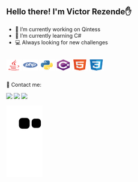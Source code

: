 ## Hello there! I'm Victor Rezende✋

  - 🔭 I’m currently working on Qintess
  - 🌱 I’m currently learning C#
  - 💻 Always looking for new challenges
 <!--
 <div align"">
  <a href="https://github.com/victorrezennde"> </a>
  <img height="250em" src="https://github-readme-stats.vercel.app/api?username=victorrezennde&show_icons=true&theme=radical&include_all_commits=true&count_private=true"/>
 <img height="180em" src="https://github-readme-stats.vercel.app/api/top-langs/?username=victorrezennde&layout=compact&langs_count=7&theme=radical"/>
</div> !-->
  
<div style="display: inline_block"><br>
  <img align="center" alt="victor-Ts" height="30" width="40" src="https://raw.githubusercontent.com/devicons/devicon/master/icons/java/java-plain.svg">
  <img align="center" alt="victor-Ts" height="30" width="40" src="https://raw.githubusercontent.com/devicons/devicon/master/icons/php/php-plain.svg">
  <img align="center" alt="victor-Python" height="30" width="40" src="https://raw.githubusercontent.com/devicons/devicon/master/icons/python/python-original.svg">
  <img align="center" alt="victor-Csharp" height="30" width="40" src="https://raw.githubusercontent.com/devicons/devicon/master/icons/csharp/csharp-original.svg">
  <img align="center" alt="victor-HTML" height="30" width="40" src="https://raw.githubusercontent.com/devicons/devicon/master/icons/html5/html5-original.svg">
  <img align="center" alt="victor-CSS" height="30" width="40" src="https://raw.githubusercontent.com/devicons/devicon/master/icons/css3/css3-original.svg">
</div>
  
  ##
  
📱 Contact me:
<div> 
   <a href="https://www.linkedin.com/in/victor-rezende-carboni-723a78199/" target="_blank"><img src="https://img.shields.io/badge/-LinkedIn-%230077B5?style=for-the-badge&logo=linkedin&logoColor=white" target="_blank"></a> 
   <a href="https://api.whatsapp.com/send?phone=+551199868-9693" target="_blank"><img src="https://img.shields.io/badge/WhatsApp-25D366?style=for-the-badge&logo=whatsapp&logoColor=white" target="_blank"></a>
  <a href = "mailto:victorrezende@hotmail.com"><img src="https://img.shields.io/badge/Microsoft_Outlook-0078D4?style=for-the-badge&logo=microsoft-outlook&logoColor=white" target="_blank"></a>

 
  ![Snake animation](https://github.com/rafaballerini/rafaballerini/blob/output/github-contribution-grid-snake.svg)
 
</div>
